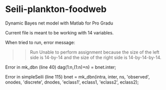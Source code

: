 # Seili-plankton-foodweb
Dynamic Bayes net model with Matlab for Pro Gradu

Current file is meant to be working with 14 variables. 

When tried to run, error message:

>> Run
Unable to perform assignment because the size of the left side is 14-by-14 and the size of the right side is 14-by-14-by-14.

Error in mk_dbn (line 40)
dag(1:n,(1:n)+n) = bnet.inter;

Error in simpleSeili (line 115)
bnet = mk_dbn(intra, inter, ns, 'observed', onodes, 'discrete', dnodes, 'eclass1', eclass1, 'eclass2', eclass2);
